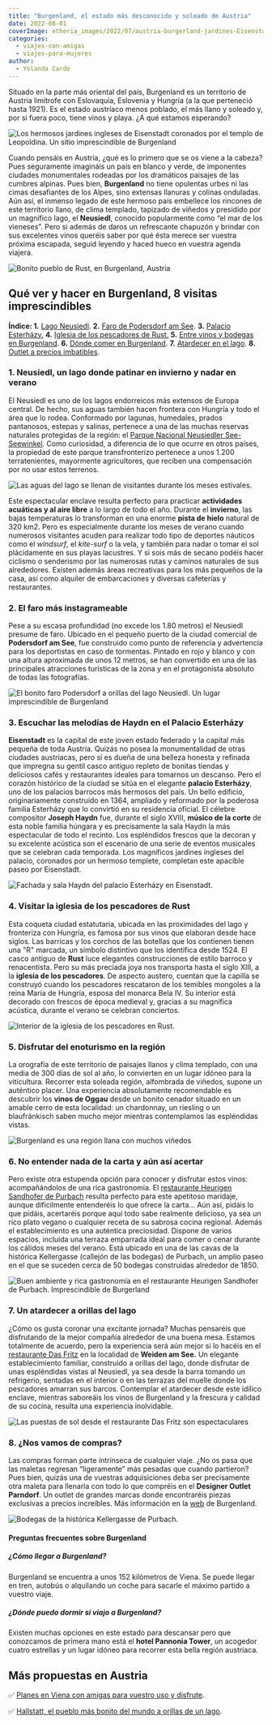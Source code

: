 ```yaml
---
title: "Burgenland, el estado más desconocido y soleado de Austria"
date: 2022-08-01
coverImage: etheria_images/2022/07/austria-burgerland-jardines-Eisenstadt.jpg
categories: 
  - viajes-con-amigas
  - viajes-para-mujeres
author: 
  - Yolanda Cardo
---
```


Situado en la parte más oriental del país, Burgenland es un territorio de Austria limítrofe con Eslovaquia, Eslovenia y Hungría (a la que perteneció hasta 1921). Es el estado austríaco menos poblado, el más llano y soleado y, por si fuera poco, tiene vinos y playa. ¿A qué estamos esperando?

![Los hermosos jardines ingleses de Eisenstadt coronados por el templo de Leopoldina. Un sitio imprescindible de Burgenland](etheria_images/2022/07/austria-burgerland-jardines-Eisenstadt.jpg "Los hermosos jardines ingleses de Eisenstadt coronados por el templo de Leopoldina. © Yolanda Cardo")

Cuando pensáis en Austria, ¿qué es lo primero que se os viene a la cabeza? Pues 
seguramente imagináis un país en blanco y verde, de imponentes ciudades monumentales 
rodeadas por los dramáticos paisajes de las cumbres alpinas. Pues bien, **Burgenland** 
no tiene opulentas urbes ni las cimas desafiantes de los Alpes, sino extensas llanuras y 
colinas onduladas. Aún así, el inmenso legado de este hermoso país embellece los 
rincones de este territorio llano, de clima templado, tapizado de viñedos y presidido 
por un magnífico lago, el **Neusiedl**, conocido popularmente como “el mar de los 
vieneses”. Pero si además de daros un refrescante chapuzón y brindar con sus excelentes 
vinos queréis saber por qué ésta merece ser vuestra próxima escapada, seguid leyendo y 
haced hueco en vuestra agenda viajera. 

![Bonito pueblo de Rust, en Burgenland, Austria](etheria_images/2022/07/austria-burgerland-Rust.jpg "El encantador pueblo de Rust. © Yolanda Cardo")

## Qué ver y hacer en Burgenland, 8 visitas imprescindibles

**Índice: 1.** [Lago Neusiedl](#lago-neusiedl). **2\.** [Faro de Podersdorf am 
See](#faro-Podersdorf). **3.** [Palacio Esterházy.](#palacio-esterhazy) **4.** [Iglesia 
de los pescadores de Rust.](#iglesia-rust) **5.** [Entre vinos y bodegas en 
Burgenland](#bodegas-burgenland). **6.** [Dónde comer en 
Burgenland](#restaurantes-burgenland). **7.** [Atardecer en el 
lago](#atardecer-neusiedl). **8.** [Outlet a precios imbatibles](#outlet-burgerland). 

### 1\. Neusiedl, un lago donde patinar en invierno y nadar en verano

El Neusiedl es uno de los lagos endorreicos más extensos de Europa central. De hecho, 
sus aguas también hacen frontera con Hungría y todo el área que lo rodea. Conformado por 
lagunas, humedales, prados pantanosos, estepas y salinas, pertenece a una de las muchas 
reservas naturales protegidas de la región: el [Parque Nacional Neusiedler 
See-Seewinkel](https://www.nationalparkneusiedlersee.at/de/nationalpark/). Como 
curiosidad, a diferencia de lo que ocurre en otros países, la propiedad de este parque 
transfronterizo pertenece a unos 1.200 terratenientes, mayormente agricultores, que 
reciben una compensación por no usar estos terrenos. 

![Las aguas del lago se llenan de visitantes durante los meses estivales.](etheria_images/2022/07/austria-burgerland-lago-eisenstadt.jpg "Las aguas del lago se llenan de visitantes durante los meses estivales. © Yolanda Cardo")

Este espectacular enclave resulta perfecto para practicar **actividades acuáticas y al 
aire libre** a lo largo de todo el año. Durante el **invierno**, las bajas temperaturas 
lo transforman en una enorme **pista de hielo** natural de 320 km2. Pero es 
especialmente durante los meses de verano cuando numerosos visitantes acuden para 
realizar todo tipo de deportes náuticos como el _windsurf_, el _kite-surf_ o la vela, y 
también para nadar o tomar el sol plácidamente en sus playas lacustres. Y si sois más de 
secano podéis hacer ciclismo o senderismo por las numerosas rutas y caminos naturales de 
sus alrededores. Existen además áreas recreativas para los más pequeños de la casa, así 
como alquiler de embarcaciones y diversas cafeterías y restaurantes. 

### 2\. El faro más instagrameable

Pese a su escasa profundidad (no excede los 1.80 metros) el Neusiedl presume de faro. 
Ubicado en el pequeño puerto de la ciudad comercial de **Podersdorf am See**, fue 
construido como punto de referencia y advertencia para los deportistas en caso de 
tormentas. Pintado en rojo y blanco y con una altura aproximada de unos 12 metros, se 
han convertido en una de las principales atracciones turísticas de la zona y en el 
protagonista absoluto de todas las fotografías. 

![El bonito faro Podersdorf a orillas del lago Neusiedl. Un lugar imprescindible de Burgenland](etheria_images/2022/07/austria-burgerland-faro-Podersdorf.jpg "El bonito faro Podersdorf a orillas del lago Neusiedl. © Yolanda Cardo")

### 3\. Escuchar las melodías de Haydn en el Palacio Esterházy

**Eisenstadt** es la capital de este joven estado federado y la capital más pequeña de 
toda Austria. Quizás no posea la monumentalidad de otras ciudades austriacas, pero sí es 
dueña de una belleza honesta y refinada que impregna su gentil casco antiguo repleto de 
bonitas tiendas y deliciosos cafés y restaurantes ideales para tomarnos un descanso. 
Pero el corazón histórico de la ciudad se sitúa en el elegante **palacio Esterházy**, 
uno de los palacios barrocos más hermosos del país. Un bello edificio, originariamente 
construido en 1364, ampliado y reformado por la poderosa familia Esterházy que lo 
convirtió en su residencia oficial. El célebre compositor **Joseph Haydn** fue, durante 
el siglo XVIII, **músico de la corte** de esta noble familia húngara y es precisamente 
la sala Haydn la más espectacular de todo el recinto. Los espléndidos frescos que la 
decoran y su excelente acústica son el escenario de una serie de eventos musicales que 
se celebran cada temporada. Los magníficos jardines ingleses del palacio, coronados por 
un hermoso templete, completan este apacible paseo por Eisenstadt. 

![Fachada y sala Haydn del palacio Esterházy en Eisenstadt.](etheria_images/2022/07/Austria-burgerland-palacio-Esterhazy.jpg "Fachada y sala Haydn del palacio Esterházy en Eisenstadt. © Yolanda Cardo")

### 4\. Visitar la iglesia de los pescadores de Rust

Esta coqueta ciudad estatutaria, ubicada en las proximidades del lago y fronteriza con 
Hungría, es famosa por sus vinos que elaboran desde hace siglos. Las barricas y los 
corchos de las botellas que los contienen tienen una "R" marcada, un símbolo distintivo 
que los identifica desde 1524. El casco antiguo de **Rust** luce elegantes 
construcciones de estilo barroco y renacentista. Pero su más preciada joya nos 
transporta hasta el siglo XIII, a la **iglesia de los pescadores**. De aspecto austero, 
cuentan que la capilla se construyó cuando los pescadores rescataron de los temibles 
mongoles a la reina María de Hungría, esposa del monarca Bela IV. Su interior está 
decorado con frescos de época medieval y, gracias a su magnífica acústica, durante el 
verano se celebran conciertos. 

![Interior de la iglesia de los pescadores en Rust.](etheria_images/2022/07/austria-burgerland-iglesia-Rust.jpg "Interior de la iglesia de los pescadores en Rust. © Yolanda Cardo")

### 5\. Disfrutar del enoturismo en la región

La orografía de este territorio de paisajes llanos y clima templado, con una media de 
300 días de sol al año, lo convierten en un lugar idóneo para la viticultura. Recorrer 
esta soleada región, alfombrada de viñedos, supone un auténtico placer. Una experiencia 
absolutamente recomendable es descubrir los **vinos de Oggau** desde un bonito cenador 
situado en un amable cerro de esta localidad: un chardonnay, un riesling o un 
blaufränkisch saben mucho mejor mientras contemplamos las espléndidas vistas. 

![Burgenland es una región llana con muchos viñedos](etheria_images/2022/07/austria-Burgenland-vinos.jpg "Burgenland es una región llana con muchos viñedos. © Yolanda Cardo")

### 6\. No entender nada de la carta y aún así acertar

Pero existe otra estupenda opción para conocer y disfrutar estos vinos: acompañándolos 
de una rica gastronomía. El [restaurante Heurigen Sandhofer de 
Purbach](http://www.diesandhofer.at/essen_trinken.html) resulta perfecto para este 
apetitoso maridaje, aunque difícilmente entenderéis lo que ofrece la carta… Aún así, 
pidáis lo que pidáis, acertaréis porque aquí todo sabe realmente delicioso, ya sea un 
rico plato vegano o cualquier receta de su sabrosa cocina regional. Además el 
establecimiento es una auténtica preciosidad. Dispone de varios espacios, incluida una 
terraza emparrada ideal para comer o cenar durante los cálidos meses del verano. Está 
ubicado en una de las cavas de la histórica Kellergasse (callejón de las bodegas) de 
Purbach, un amplio paseo en el que se suceden cerca de 50 bodegas construidas alrededor 
de 1850. 

![Buen ambiente y rica gastronomía en el restaurante Heurigen Sandhofer de Purbach. Imprescindible de Burgerland](etheria_images/2022/07/austria-burgerland-restaurante-Heurigen-Sandhofer.jpg "Buen ambiente y rica gastronomía en el restaurante Heurigen Sandhofer de Purbach. © Yolanda Cardo")

### 7\. Un atardecer a orillas del lago

¿Cómo os gusta coronar una excitante jornada? Muchas pensaréis que disfrutando de la 
mejor compañía alrededor de una buena mesa. Estamos totalmente de acuerdo, pero la 
experiencia será aún mejor si lo hacéis en el [restaurante Das 
Fritz](https://www.dasfritz.at/restaurant/) en la localidad de **Weiden am See.** Un 
elegante establecimiento familiar, construido a orillas del lago, donde disfrutar de 
unas espléndidas vistas al Neusiedl, ya sea desde la barra tomando un refrigerio, 
sentadas en el interior o en las terrazas del muelle donde los pescadores amarran sus 
barcos. Contemplar el atardecer desde este idílico enclave, mientras saboreáis los vinos 
de Burgenland y la frescura y calidad de su cocina, resulta una experiencia inolvidable. 

![Las puestas de sol desde el restaurante Das Fritz son espectaculares](etheria_images/2022/07/austria-burgerland-restaurante-Das-Fritz.jpg "Las puestas de sol desde el restaurante Das Fritz son espectaculares. © Yolanda Cardo")

### 8\. ¿Nos vamos de compras?

Las compras forman parte intrínseca de cualquier viaje. ¿No os pasa que las maletas 
regresan “ligeramente” más pesadas que cuando partieron? Pues bien, quizás una de 
vuestras adquisiciones deba ser precisamente otra maleta para llenarla con todo lo que 
compréis en el **Designer Outlet Parndorf**. Un outlet de grandes marcas donde 
encontraréis piezas exclusivas a precios increíbles. Más información en la [web](https://www.burgenland.info/) 
de Burgenland. 

![Bodegas de la histórica Kellergasse de Purbach.](etheria_images/2022/07/austria-burgerland-bodegas-Kellergasse.jpg "Una de las bodegas de la histórica Kellergasse de Purbach. © Yolanada Cardo")

#### Preguntas frecuentes sobre Burgenland

##### ¿Cómo llegar a Burgenland?

Burgenland se encuentra a unos 152 kilómetros de Viena. Se puede llegar en tren, autobús 
o alquilando un coche para sacarle el máximo partido a vuestro viaje. 

##### ¿Dónde puedo dormir si viajo a Burgenland?

Existen muchas opciones en este estado para descansar pero que conozcamos de primera 
mano está el **hotel Pannonia Tower**, un acogedor cuatro estrellas y un lugar idóneo 
para recorrer esta bella región austriaca. 

## Más propuestas en Austria

✅ [Planes en Viena con amigas para vuestro uso y 
disfrute](https://etheriamagazine.com/2022/07/07/que-hacer-en-viena-con-amigas/). 

✅ [Hallstatt, el pueblo más bonito del mundo a orillas de un 
lago](https://etheriamagazine.com/2020/05/15/hallstatt-viaja-con-amigas-austria/).

